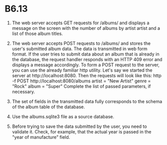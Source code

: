 # B6.13
  1. The web server accepts GET requests for /albums/<artist> and displays a message on the screen with the number of albums by artist artist and a list of those album titles. 
  
  2. The web server accepts POST requests to /albums/ and stores the user's submitted album data. 
The data is transmitted in web form format. If the user tries to submit data about an album that is already in the database, the request handler responds with an HTTP 409 error and displays a message accordingly. 
To form a POST request to the server, you can use the already familiar http utility. Let's say we started the server at http://localhost:8080. 
Then the requests will look like this:  http -f POST http://localhost:8080/albums artist = "New Artist" genre = "Rock" album = "Super" Complete the list of passed parameters, if necessary.  

  3. The set of fields in the transmitted data fully corresponds to the schema of the album table of the database.
  4. Use the albums.sqlite3 file as a source database. 
  5. Before trying to save the data submitted by the user, you need to validate it. 
Check, for example, that the actual year is passed in the "year of manufacture" field.
